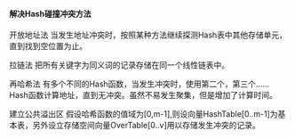 

#### 解决Hash碰撞冲突方法
开放地址法
	当发生地址冲突时，按照某种方法继续探测Hash表中其他存储单元，直到找到空位置为止。
	
拉链法
	把所有关键字为同义词的记录存储在同一个线性链表中。

再哈希法
	有多个不同的Hash函数，当发生冲突时，使用第二个，第三个…… Hash函数计算地址，直到无冲突。虽然不易发生聚集，但是增加了计算时间。

建立公共溢出区
	假设哈希函数的值域为[0,m-1],则设向量HashTable[0..m-1]为基本表，另外设立存储空间向量OverTable[0..v]用以存储发生冲突的记录。

